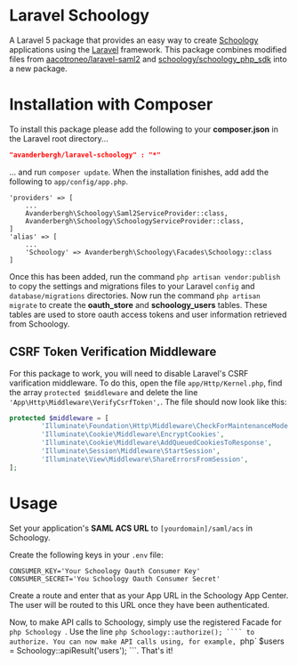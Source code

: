 # Laravel Schoology
A Laravel 5 package that provides an easy way to create <a href="https://developers.schoology.com/">Schoology</a> applications using the <a href="http://laravel.com/">Laravel</a> framework.
This package combines modified files from <a href="https://github.com/aacotroneo/laravel-saml2">aacotroneo/laravel-saml2</a> and <a href="https://github.com/schoology/schoology_php_sdk">schoology/schoology_php_sdk</a> into a new package.

# Installation with Composer
To install this package please add the following to your __composer.json__ in the Laravel root directory...
```json
"avanderbergh/laravel-schoology" : "*"
```
... and run `composer update`. When the installation finishes, add add the following to `app/config/app.php`.
```
'providers' => [
    ...
    Avanderbergh\Schoology\Saml2ServiceProvider::class,
    Avanderbergh\Schoology\SchoologyServiceProvider::class,
]
'alias' => [
    ...
    'Schoology' => Avanderbergh\Schoology\Facades\Schoology::class
]
```
Once this has been added, run the command `php artisan vendor:publish` to copy the settings and migrations files to your Laravel `config` and `database/migrations` directories.
Now run the command `php artisan migrate` to create the __oauth_store__ and __schoology_users__ tables. These tables are used to store oauth access tokens and user information retrieved from Schoology.

## CSRF Token Verification Middleware
For this package to work, you will need to disable Laravel's CSRF varification middleware. To do this, open the file `app/Http/Kernel.php`, find the array ```protected $middleware``` and delete the line ```'App\Http\Middleware\VerifyCsrfToken',```.
The file should now look like this:
```php
protected $middleware = [
		'Illuminate\Foundation\Http\Middleware\CheckForMaintenanceMode',
		'Illuminate\Cookie\Middleware\EncryptCookies',
		'Illuminate\Cookie\Middleware\AddQueuedCookiesToResponse',
		'Illuminate\Session\Middleware\StartSession',
		'Illuminate\View\Middleware\ShareErrorsFromSession',
];
```
# Usage
Set your application's **SAML ACS URL** to `[yourdomain]/saml/acs` in Schoology.

Create the following keys in your `.env` file:
```
CONSUMER_KEY='Your Schoology Oauth Consumer Key'
CONSUMER_SECRET='You Schoology Oauth Consumer Secret'
```

Create a route and enter that as your App URL in the Schoology App Center. The user will be routed to this URL once they have been authenticated.

Now, to make API calls to Schoology, simply use the registered Facade for ```php Schoology ```. Use the line ```php Schoology::authorize(); ```` to authorize. You can now make API calls using, for example, ```php` $users = Schoology::apiResult('users'); ```.
That's it!